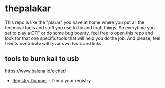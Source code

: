 # thepalakar
This repo is like the "plakar" you have at home where you put all the technical tools and stuff you use to fix and craft things. So  everytime you set to play a CTF or do some bug bounty, feel free to open this repo and look for that one specific tools that will help you do the job. And please, feel free to contribute with your own tools and links. 


## tools to burn kali to usb
https://www.balena.io/etcher/
- [Registry Dumper](http://www.kahusecurity.com/tools/RegistryDumper_v0.1.zip) - Dump your registry
